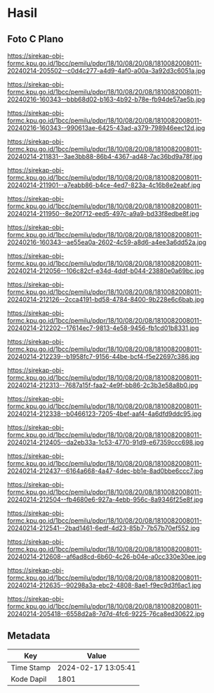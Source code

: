 # Hasil

## Foto C Plano

https://sirekap-obj-formc.kpu.go.id/1bcc/pemilu/pdpr/18/10/08/20/08/1810082008011-20240214-205502--c0d4c277-a4d9-4af0-a00a-3a92d3c6051a.jpg

https://sirekap-obj-formc.kpu.go.id/1bcc/pemilu/pdpr/18/10/08/20/08/1810082008011-20240216-160343--bbb68d02-b163-4b92-b78e-fb94de57ae5b.jpg

https://sirekap-obj-formc.kpu.go.id/1bcc/pemilu/pdpr/18/10/08/20/08/1810082008011-20240216-160343--990613ae-6425-43ad-a379-798946eec12d.jpg

https://sirekap-obj-formc.kpu.go.id/1bcc/pemilu/pdpr/18/10/08/20/08/1810082008011-20240214-211831--3ae3bb88-86b4-4367-ad48-7ac36bd9a78f.jpg

https://sirekap-obj-formc.kpu.go.id/1bcc/pemilu/pdpr/18/10/08/20/08/1810082008011-20240214-211901--a7eabb86-b4ce-4ed7-823a-4c16b8e2eabf.jpg

https://sirekap-obj-formc.kpu.go.id/1bcc/pemilu/pdpr/18/10/08/20/08/1810082008011-20240214-211950--8e20f712-eed5-497c-a9a9-bd33f8edbe8f.jpg

https://sirekap-obj-formc.kpu.go.id/1bcc/pemilu/pdpr/18/10/08/20/08/1810082008011-20240216-160343--ae55ea0a-2602-4c59-a8d6-a4ee3a6dd52a.jpg

https://sirekap-obj-formc.kpu.go.id/1bcc/pemilu/pdpr/18/10/08/20/08/1810082008011-20240214-212056--106c82cf-e34d-4ddf-b044-23880e0a69bc.jpg

https://sirekap-obj-formc.kpu.go.id/1bcc/pemilu/pdpr/18/10/08/20/08/1810082008011-20240214-212126--2cca4191-bd58-4784-8400-9b228e6c6bab.jpg

https://sirekap-obj-formc.kpu.go.id/1bcc/pemilu/pdpr/18/10/08/20/08/1810082008011-20240214-212202--17614ec7-9813-4e58-9456-fb1cd01b8331.jpg

https://sirekap-obj-formc.kpu.go.id/1bcc/pemilu/pdpr/18/10/08/20/08/1810082008011-20240214-212239--b1958fc7-9156-44be-bcf4-f5e22697c386.jpg

https://sirekap-obj-formc.kpu.go.id/1bcc/pemilu/pdpr/18/10/08/20/08/1810082008011-20240214-212313--7687a15f-faa2-4e9f-bb86-2c3b3e58a8b0.jpg

https://sirekap-obj-formc.kpu.go.id/1bcc/pemilu/pdpr/18/10/08/20/08/1810082008011-20240214-212338--b0466123-7205-4bef-aaf4-4a6dfd9ddc95.jpg

https://sirekap-obj-formc.kpu.go.id/1bcc/pemilu/pdpr/18/10/08/20/08/1810082008011-20240214-212405--da2eb33a-1c53-4770-91d9-e67359ccc698.jpg

https://sirekap-obj-formc.kpu.go.id/1bcc/pemilu/pdpr/18/10/08/20/08/1810082008011-20240214-212437--6164a668-4a47-4dec-bb1e-8ad0bbe6ccc7.jpg

https://sirekap-obj-formc.kpu.go.id/1bcc/pemilu/pdpr/18/10/08/20/08/1810082008011-20240214-212504--fb4680e6-927a-4ebb-956c-8a9346f25e8f.jpg

https://sirekap-obj-formc.kpu.go.id/1bcc/pemilu/pdpr/18/10/08/20/08/1810082008011-20240214-212541--2bad1461-6edf-4d23-85b7-7b57b70ef552.jpg

https://sirekap-obj-formc.kpu.go.id/1bcc/pemilu/pdpr/18/10/08/20/08/1810082008011-20240214-212608--af6ad8cd-6b60-4c26-b04e-a0cc330e30ee.jpg

https://sirekap-obj-formc.kpu.go.id/1bcc/pemilu/pdpr/18/10/08/20/08/1810082008011-20240214-212635--90298a3a-ebc2-4808-8ae1-f9ec9d3f6ac1.jpg

https://sirekap-obj-formc.kpu.go.id/1bcc/pemilu/pdpr/18/10/08/20/08/1810082008011-20240214-205418--6558d2a8-7d7d-4fc6-9225-76ca8ed30622.jpg


## Metadata

| Key        | Value               |
| ---------- | ------------------- |
| Time Stamp | 2024-02-17 13:05:41 |
| Kode Dapil | 1801                |



